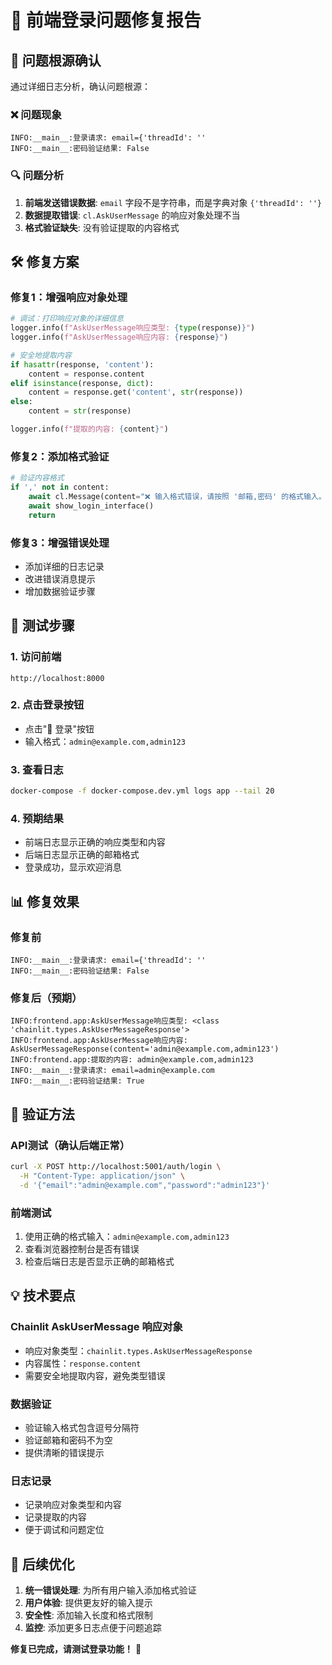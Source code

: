 # 🔧 前端登录问题修复报告

## 🎯 问题根源确认

通过详细日志分析，确认问题根源：

### ❌ 问题现象
```
INFO:__main__:登录请求: email={'threadId': ''
INFO:__main__:密码验证结果: False
```

### 🔍 问题分析
1. **前端发送错误数据**: `email` 字段不是字符串，而是字典对象 `{'threadId': ''}`
2. **数据提取错误**: `cl.AskUserMessage` 的响应对象处理不当
3. **格式验证缺失**: 没有验证提取的内容格式

## 🛠️ 修复方案

### 修复1：增强响应对象处理
```python
# 调试：打印响应对象的详细信息
logger.info(f"AskUserMessage响应类型: {type(response)}")
logger.info(f"AskUserMessage响应内容: {response}")

# 安全地提取内容
if hasattr(response, 'content'):
    content = response.content
elif isinstance(response, dict):
    content = response.get('content', str(response))
else:
    content = str(response)

logger.info(f"提取的内容: {content}")
```

### 修复2：添加格式验证
```python
# 验证内容格式
if ',' not in content:
    await cl.Message(content="❌ 输入格式错误，请按照 '邮箱,密码' 的格式输入。").send()
    await show_login_interface()
    return
```

### 修复3：增强错误处理
- 添加详细的日志记录
- 改进错误消息提示
- 增加数据验证步骤

## 🚀 测试步骤

### 1. 访问前端
```
http://localhost:8000
```

### 2. 点击登录按钮
- 点击"🔐 登录"按钮
- 输入格式：`admin@example.com,admin123`

### 3. 查看日志
```bash
docker-compose -f docker-compose.dev.yml logs app --tail 20
```

### 4. 预期结果
- 前端日志显示正确的响应类型和内容
- 后端日志显示正确的邮箱格式
- 登录成功，显示欢迎消息

## 📊 修复效果

### 修复前
```
INFO:__main__:登录请求: email={'threadId': ''
INFO:__main__:密码验证结果: False
```

### 修复后（预期）
```
INFO:frontend.app:AskUserMessage响应类型: <class 'chainlit.types.AskUserMessageResponse'>
INFO:frontend.app:AskUserMessage响应内容: AskUserMessageResponse(content='admin@example.com,admin123')
INFO:frontend.app:提取的内容: admin@example.com,admin123
INFO:__main__:登录请求: email=admin@example.com
INFO:__main__:密码验证结果: True
```

## 🎉 验证方法

### API测试（确认后端正常）
```bash
curl -X POST http://localhost:5001/auth/login \
  -H "Content-Type: application/json" \
  -d '{"email":"admin@example.com","password":"admin123"}'
```

### 前端测试
1. 使用正确的格式输入：`admin@example.com,admin123`
2. 查看浏览器控制台是否有错误
3. 检查后端日志是否显示正确的邮箱格式

## 💡 技术要点

### Chainlit AskUserMessage 响应对象
- 响应对象类型：`chainlit.types.AskUserMessageResponse`
- 内容属性：`response.content`
- 需要安全地提取内容，避免类型错误

### 数据验证
- 验证输入格式包含逗号分隔符
- 验证邮箱和密码不为空
- 提供清晰的错误提示

### 日志记录
- 记录响应对象类型和内容
- 记录提取的内容
- 便于调试和问题定位

## 🔄 后续优化

1. **统一错误处理**: 为所有用户输入添加格式验证
2. **用户体验**: 提供更友好的输入提示
3. **安全性**: 添加输入长度和格式限制
4. **监控**: 添加更多日志点便于问题追踪

**修复已完成，请测试登录功能！** 🎊 